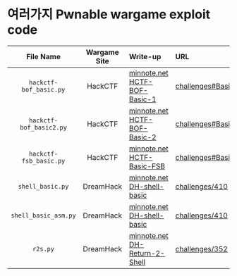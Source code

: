 # 여러가지 Pwnable wargame exploit code
|File Name|Wargame Site|Write-up|URL|
|:---:|:---:|:---|:---|
|`hackctf-bof_basic.py`|HackCTF|<a href="https://minnote.net/pwnable/HCTF-BOF-Basic-1/" target="_blank">minnote.net HCTF-BOF-Basic-1</a>|<a href="https://ctf.j0n9hyun.xyz/challenges#Basic_BOF%20#1" target="_blank">challenges#Basic_BOF%20#1</a>|
|`hackctf-bof_basic2.py`|HackCTF|<a href="https://minnote.net/pwnable/HCTF-BOF-Basic-2/" target="_blank">minnote.net HCTF-BOF-Basic-2</a>|<a href="https://ctf.j0n9hyun.xyz/challenges#Basic_BOF%20#2" target="_blank">challenges#Basic_BOF%20#2</a>|
|`hackctf-fsb_basic.py`|HackCTF|<a href="https://minnote.net/pwnable/HCTF-Basic-FSB/" target="_blank">minnote.net HCTF-Basic-FSB</a>|<a href="https://ctf.j0n9hyun.xyz/challenges#Basic_FSB" target="_blank">challenges#Basic_FSB</a>|
|`shell_basic.py`|DreamHack|<a href="https://minnote.net/pwnable/DH-shell-basic/" target="_blank">minnote.net DH-shell-basic</a>|<a href="https://dreamhack.io/wargame/challenges/410/" target="_blank">challenges/410</a>|
|`shell_basic_asm.py`|DreamHack|<a href="https://minnote.net/pwnable/DH-shell-basic/" target="_blank">minnote.net DH-shell-basic</a>|<a href="https://dreamhack.io/wargame/challenges/410/" target="_blank">challenges/410</a>|
|`r2s.py`|DreamHack|<a href="https://minnote.net/pwnable/DH-Return-2-Shell/" target="_blank">minnote.net DH-Return-2-Shell</a>|<a href="https://dreamhack.io/wargame/challenges/352/" target="_blank">challenges/352</a>|
